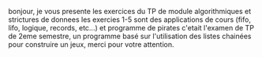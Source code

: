 bonjour, 
je vous presente les exercices du TP de module algorithmiques et strictures de donnees
les exercies 1-5 sont des applications de cours (fifo, lifo, logique, records, etc...)
et programme de pirates c'etait l'examen de TP de 2eme semestre, un programme basé sur l'utilisation des listes chainées pour construire un jeux, merci pour votre attention.


